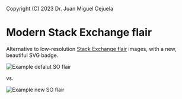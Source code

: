 Copyright (C) 2023 Dr. Juan Miguel Cejuela

# Modern Stack Exchange flair

Alternative to low-resolution [Stack Exchange flair](http://stackoverflow.com/users/flair/) images, with a new, beautiful SVG badge.

![Example defalut SO flair](https://stackoverflow.com/users/flair/1.png)

vs.

![Example new SO flair](https://stackexchange-stats-flair.deno.dev/test_offline?userId=1)